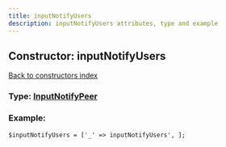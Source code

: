 ```yaml
---
title: inputNotifyUsers
description: inputNotifyUsers attributes, type and example
---
```

## Constructor: inputNotifyUsers  
[Back to constructors index](index.md)






### Type: [InputNotifyPeer](../types/InputNotifyPeer.md)


### Example:

```
$inputNotifyUsers = ['_' => inputNotifyUsers', ];
```